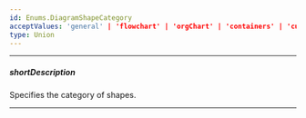 ```yaml
---
id: Enums.DiagramShapeCategory
acceptValues: 'general' | 'flowchart' | 'orgChart' | 'containers' | 'custom'
type: Union
---
```

---
##### shortDescription
Specifies the category of shapes.

---
<!--
dxDiagramOptions.contextToolbox.category(/api-reference/10 UI Components/dxDiagram/1 Configuration/contextToolbox/category.md)
dxDiagramOptions.toolbox.groups(/api-reference/10 UI Components/dxDiagram/1 Configuration/toolbox/groups/groups.md)
dxDiagramOptions.toolbox.groups.category(/api-reference/10 UI Components/dxDiagram/1 Configuration/toolbox/groups/category.md)
-->